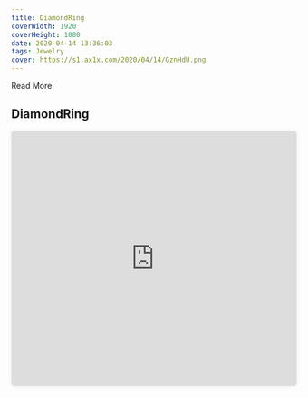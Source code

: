```yaml
---
title: DiamondRing
coverWidth: 1920
coverHeight: 1080
date: 2020-04-14 13:36:03
tags: Jewelry
cover: https://s1.ax1x.com/2020/04/14/GznHdU.png
---
```


Read More
<!-- more -->

## DiamondRing

<iframe style="width:100%;height:450px;box-shadow:0px 0px 10px #eee;border-radius:5px" src="https://editor.3dpunk.com/editor2?oid=fX5yS160613YMtLb&cover=https://editor.3dpunk.com/uploads/thumb/2019/06/19/113205ab6yr1mvr0760y70_120.png&mode=1&sharecode=D4KGqPm5" frameborder="0" allowvr allowfullscreen mozallowfullscreen="true" webkitallowfullscreen="true" onmousewheel="">
</iframe>
